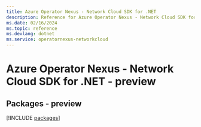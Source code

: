```yaml
---
title: Azure Operator Nexus - Network Cloud SDK for .NET
description: Reference for Azure Operator Nexus - Network Cloud SDK for .NET
ms.date: 02/16/2024
ms.topic: reference
ms.devlang: dotnet
ms.service: operatornexus-networkcloud
---
```

# Azure Operator Nexus - Network Cloud SDK for .NET - preview
## Packages - preview
[!INCLUDE [packages](operator-nexus---network-cloud-index.md)]